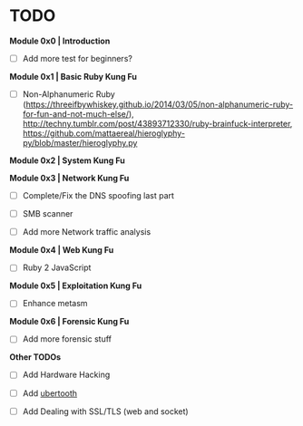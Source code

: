 # TODO

**Module 0x0 | Introduction**
- [ ] Add more test for beginners? 

**Module 0x1 | Basic Ruby Kung Fu**
- [ ] Non-Alphanumeric Ruby (https://threeifbywhiskey.github.io/2014/03/05/non-alphanumeric-ruby-for-fun-and-not-much-else/), http://techny.tumblr.com/post/43893712330/ruby-brainfuck-interpreter, https://github.com/mattaereal/hieroglyphy-py/blob/master/hieroglyphy.py

**Module 0x2 | System Kung Fu**


**Module 0x3 | Network Kung Fu**
- [ ] Complete/Fix the DNS spoofing last part
- [ ] SMB scanner
- [ ] Add more Network traffic analysis


**Module 0x4 | Web Kung Fu**
- [ ] Ruby 2 JavaScript 

**Module 0x5 | Exploitation Kung Fu**
- [ ] Enhance metasm 

**Module 0x6 | Forensic Kung Fu**
- [ ] Add more forensic stuff 

**Other TODOs**
- [ ] Add Hardware Hacking
- [ ] Add [ubertooth](http://www.evilsocket.net/2015/02/12/rubertooth-a-complete-ruby-porting-of-the-ubertooth-libraries-and-utilities/) 
- [ ] Add Dealing with SSL/TLS (web and socket)






